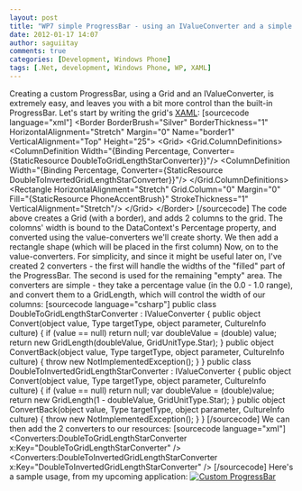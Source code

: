 ```yaml
---
layout: post
title: "WP7 simple ProgressBar - using an IValueConverter and a simple Grid"
date: 2012-01-17 14:07
author: saguiitay
comments: true
categories: [Development, Windows Phone]
tags: [.Net, development, Windows Phone, WP, XAML]
---
```

Creating a custom ProgressBar, using a Grid and an IValueConverter, is extremely easy, and leaves you with a bit more control than the built-in ProgressBar. Let's start by writing the grid's [XAML](http://en.wikipedia.org/wiki/Extensible_Application_Markup_Language "Extensible Application Markup Language"): [sourcecode language="xml"] \<Border BorderBrush="Silver" BorderThickness="1" HorizontalAlignment="Stretch" Margin="0" Name="border1" VerticalAlignment="Top" Height="25"\> \<Grid\> \<Grid.ColumnDefinitions\> \<ColumnDefinition Width="{Binding Percentage, Converter={StaticResource DoubleToGridLengthStarConverter}}"/\> \<ColumnDefinition Width="{Binding Percentage, Converter={StaticResource DoubleToInvertedGridLengthStarConverter}}"/\> \</Grid.ColumnDefinitions\> \<Rectangle HorizontalAlignment="Stretch" Grid.Column="0" Margin="0" Fill="{StaticResource PhoneAccentBrush}" StrokeThickness="1" VerticalAlignment="Stretch"/\> \</Grid\> \</Border\> [/sourcecode] The code above creates a Grid (with a border), and adds 2 columns to the grid. The colomns' width is bound to the DataContext's Percentage property, and converted using the value-converters we'll create shorty. We then add a rectangle shape (which will be placed in the first column) Now, on to the value-converters. For simplicity, and since it might be useful later on, I've created 2 converters - the first will handle the widths of the "filled" part of the ProgressBar. The second is used for the remaining "empty" area. The converters are simple - they take a percentage value (in the 0.0 - 1.0 range), and convert them to a GridLength, which will control the width of our columns: [sourcecode language="csharp"] public class DoubleToGridLengthStarConverter : IValueConverter { public object Convert(object value, Type targetType, object parameter, CultureInfo culture) { if (value == null) return null; var doubleValue = (double) value; return new GridLength(doubleValue, GridUnitType.Star); } public object ConvertBack(object value, Type targetType, object parameter, CultureInfo culture) { throw new NotImplementedException(); } } public class DoubleToInvertedGridLengthStarConverter : IValueConverter { public object Convert(object value, Type targetType, object parameter, CultureInfo culture) { if (value == null) return null; var doubleValue = (double)value; return new GridLength(1 - doubleValue, GridUnitType.Star); } public object ConvertBack(object value, Type targetType, object parameter, CultureInfo culture) { throw new NotImplementedException(); } } [/sourcecode] We can then add the 2 converters to our resources: [sourcecode language="xml"] \<Converters:DoubleToGridLengthStarConverter x:Key="DoubleToGridLengthStarConverter" /\> \<Converters:DoubleToInvertedGridLengthStarConverter x:Key="DoubleToInvertedGridLengthStarConverter" /\> [/sourcecode] Here's a sample usage, from my upcoming application: [![Custom ProgressBar]({{site.url}}/images/custom-progressbar.png "Custom ProgressBar")](http://itaysagui.files.wordpress.com/2012/01/custom-progressbar.png)

